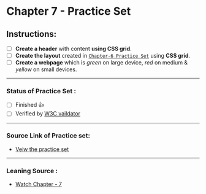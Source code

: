 # Chapter 7 - Practice Set

## Instructions:

- [ ] **Create a header** with content **using CSS grid**.
- [ ] **Create the layout** created in [`Chapter-6 Practice Set`](../Chapter%206/ "Go back to Chapter-6 Practice Set") using **CSS grid**.
- [ ] **Create a webpage** which is *green* on large device, *red* on medium & *yellow* on small devices.

---

### Status of Practice Set :

- [ ] Finished :+1:
- [ ] Verified by [W3C vaildator ](https://validator.w3.org/#validate_by_upload "Goto W3c vaildator")

---

### Source Link of Practice set:

- [Veiw the practice set](https://drive.google.com/file/d/1ixsoDb8mCuIZWCHQyOb7jc735BDDsiHe/view "Goto Practice Set")

---
### Leaning Source :

- [Watch Chapter - 7](https://youtu.be/Edsxf_NBFrw?t=18416 "Goto CSS tutorial by CodeWithHarry")
